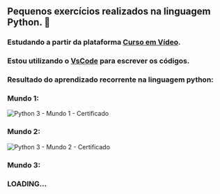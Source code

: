 ## Pequenos exercícios realizados na linguagem Python. 🐍
### Estudando a partir da plataforma [Curso em Vídeo](https://www.cursoemvideo.com/). 
### Estou utilizando o [VsCode](https://code.visualstudio.com/) para escrever os códigos.

### Resultado do aprendizado recorrente na linguagem python: 
### Mundo 1: 
![Python 3 - Mundo 1 -  Certificado](https://user-images.githubusercontent.com/72449173/140604611-814a1de8-1180-4097-97ac-a3b1364ad367.jpg)
### Mundo 2: 
![Python 3 - Mundo 2 -  Certificado](https://user-images.githubusercontent.com/72449173/140604692-84f24633-b95b-44ec-a2e3-9070b460989e.jpg)
### Mundo 3:
### LOADING...
